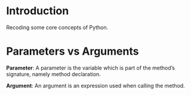 # Introduction
Recoding some core concepts of Python.

# Parameters vs Arguments
**Parameter**: A parameter is the variable which is part of the method’s signature, namely method declaration.

**Argument**: An argument is an expression used when calling the method.
